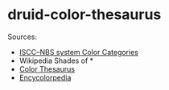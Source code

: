 # druid-color-thesaurus

Sources:
- [ISCC–NBS system Color Categories](https://www.wikiwand.com/en/ISCC%E2%80%93NBS_system#/Color_categories)
- Wikipedia Shades of *
- [Color Thesaurus](https://louisem.com/29880/color-thesaurus-infographic)
- [Encycolorpedia](https://encycolorpedia.com/named)
